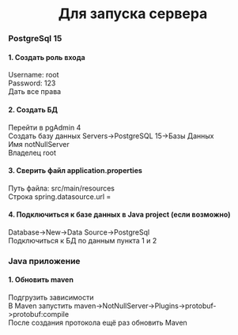 <h1 align="center">Для запуска сервера</h1>
<h3>PostgreSql 15</h3>
<h4>1. Создать роль входа</h4>
Username: root<br/>
Password: 123<br/>
Дать все права
<h4>2. Создать БД</h4>
Перейти в pgAdmin 4<br/>
Создать базу данных Servers->PostgreSQL 15->Базы Данных<br/>
Имя notNullServer<br/>
Владелец root
<h4>3. Сверить файл application.properties</h4>
Путь файла: src/main/resources<br/>
Строка spring.datasource.url =
<h4>4. Подключиться к базе данных в Java project (если возможно)</h4>
Database->New->Data Source->PostgreSql<br/>
Подключиться к БД по данным пункта 1 и 2
<h3>Java приложение</h3>
<h4>1. Обновить maven</h4>
Подгрузить зависимости<br/>
В Maven запустить maven->NotNullServer->Plugins->protobuf->protobuf:compile<br/>
После создания протокола ещё раз обновить Maven